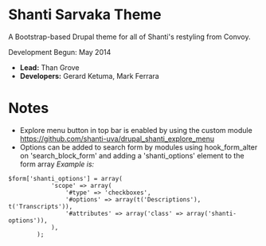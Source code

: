 # Shanti Sarvaka Theme

A Bootstrap-based Drupal theme for all of Shanti's restyling from Convoy.

Development Begun: May 2014

* **Lead:** Than Grove
* **Developers:** Gerard Ketuma, Mark Ferrara

# Notes

* Explore menu button in top bar is enabled by using the custom module https://github.com/shanti-uva/drupal_shanti_explore_menu
* Options can be added to search form by modules using hook_form_alter on 'search_block_form' and adding a 'shanti_options' element to the form array
_Example is:_
```
$form['shanti_options'] = array(
			'scope' => array(
				'#type' => 'checkboxes',
				'#options' => array(t('Descriptions'), t('Transcripts')),
				'#attributes' => array('class' => array('shanti-options')),
			),
		);
```


